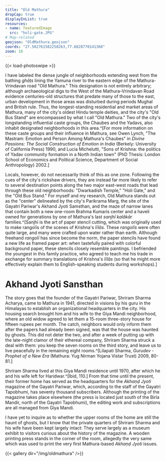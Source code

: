 ```yaml
---
title: "Old Mathura"
dropCap: true
displayInList: true
resources:
- name: featuredImage
  src: "holi-gate.JPG"
# Map-related
geojson: "OldMathura.geojson"
coords: "27.502761582258263,77.6828770141368"
zoom: 16
---
```


{{< load-photoswipe >}}

I have labeled the dense jungle of neighborhoods extending west from the bathing _ghāṭs_ lining the Yamuna river to the eastern edge of the Mathura-Vrindavan road "Old Mathura." This designation is not entirely arbitrary; although archaeological digs to the West of the Mathura-Vrindavan Road evidence centuries-old structures that predate many of those to the east, urban development in those areas was disturbed during periods Mughal and British rule. Thus, the longest-standing residential and market areas of Mathura, many of the city's oldest Hindu temple deities, and the city's "Old Bus Stand" are encompassed by what I call "Old Mathura." Two of the city's longstanding influential caste groups, the Chaubes and the Yadavs, also inhabit designated neighborhoods in this area.^[For more information on these caste groups and their influence in Mathura, see Owen Lynch, "The Mastram: Emotion and Person Among Mathura's Chaubes" in _Divine Passions: The Social Construction of Emotion in India_ (Berkely: University of California Press) 1990, and Lucia Michelutti, "Sons of Krishna: the politics of Yadav community formation in a North Indian town" (PhD Thesis: London School of Economics and Political Science, Department of Social Anthropology) 2002.]

Locals, however, do not necessarily think of this as one zone. Following the cues of the city's rickshaw drivers, they are instead far more likely to refer to several destination points along the two major east-west roads that lead through these old neighborhoods: "Dwarkadish Temple," "Holi Gate," and the "Old Bus Stand." For myself and my research, Old Mathura stands out as the "center" delineated by the city's Parikrama Marg, the site of the Gayatri Pariwar's Akhand Jyoti Samsthan, and the maze of narrow lanes that contain both a new one-room Brahma Kumaris center and a haveli owned for generations by one of Mathura's last _sanjhī kalākār_ families.^[Sanjhi is the art of paper stencil cutting, which was originally used to make rangolīs of the scenes of Krishna's _līlās_. These _rangolīs_ were often quite large, and many were crafted upon water rather than earth. Although freehand _rangolī_ has since become the norm, the paper stencils have found a new life as framed paper art: when tastefully paired with colorful background paper, these stencils closely resemble paintings. I befriended the youngest in this family practice, who agreed to teach me his trade in exchange for summary translations of Krishna's _līlās_ (so that he might more effectively explain them to English-speaking students during workshops).]

# Akhand Jyoti Sansthan

The story goes that the founder of the Gayatri Pariwar, Shriram Sharma Acharya, came to Mathura in 1941, directed in visions by his guru in the Himalayas to establish an organizational headquarters in the city. His housing search brought him and his wife to the Giya Mandi neighborhood, where an old widow agreed to let them a 15-room three-story house for fifteen rupees per month. The catch, neighbors would only inform them after the papers had already been signed, was that the house was haunted by ghosts. This did not deter the two, and after a week of putting up with the late-night clamor of their ethereal company, Shriram Sharma struck a deal with them: you keep the seven rooms on the third story, and leave us to live peacefully in the remaining eight rooms.^[Lilapati Sharma, _Gurudev - Prophet of a New Era_ (Mathura: Yug Nirman Yojana Vistar Trust) 2009, 80-81.]

Shriram Sharma lived at this Giya Mandi residence until 1970, after which he and his wife left for Haridwar.^[Ibid, 110.] From that time until the present, their former home has served as the headquarters for the _Akhaṇḍ Jyoti_ magazine of the Gayatri Pariwar, which, according to the staff of the Gayatri Tapobhumi, has seventy thousand subscribers. Although the printing of the magazine takes place elsewhere (the press is located just south of the Birla Mandir, north of the Gayatri Tapobhumi), the editing work and subscriptions are all managed from Giya Mandi.

I have yet to inquire as to whether the upper rooms of the home are still the haunt of ghosts, but I know that the private quarters of Shriram Sharma and his wife have been kept largely intact: They serve largely as a museum exhibit to visitors curious about the history of the magazine. A wooden printing press stands in the corner of the room, allegedly the very same which was used to print the very first Mathura-based _Akhaṇḍ Jyoti_ issues.

{{< gallery dir="/img/oldmathura" />}}
